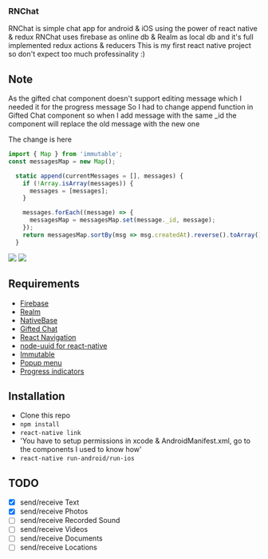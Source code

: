 ### RNChat

RNChat is simple chat app for android & iOS using the power of react native & redux 
RNChat uses firebase as online db & Realm as local db and it's full implemented redux actions & reducers
This is my first react native project so don't expect too much professinality :)


## Note
As the gifted chat component doesn't support editing message which I needed it for the progress message
So I had to change append function in Gifted Chat component so when I add message with the same _id the component will replace the old message with the new one

The change is here
```js
import { Map } from 'immutable';
const messagesMap = new Map();

  static append(currentMessages = [], messages) {
    if (!Array.isArray(messages)) {
      messages = [messages];
    }

    messages.forEach((message) => {
      messagesMap = messagesMap.set(message._id, message);
    });
    return messagesMap.sortBy(msg => msg.createdAt).reverse().toArray();
  }
```

![](https://raw.githubusercontent.com/Blacktoviche/RNChat/master/screenshot/receiveInAndroid.gif) ![](https://raw.githubusercontent.com/Blacktoviche/RNChat/master/screenshot/sendFromiOS)


## Requirements

- [Firebase](https://firebase.google.com)
- [Realm](https://github.com/realm/realm-js)
- [NativeBase](https://github.com/GeekyAnts/NativeBase)
- [Gifted Chat](https://github.com/FaridSafi/react-native-gifted-chat)
- [React Navigation](https://github.com/react-community/react-navigation)
- [node-uuid for react-native](https://github.com/eugenehp/react-native-uuid)
- [Immutable](https://github.com/facebook/immutable-js)
- [Popup menu](https://github.com/instea/react-native-popup-menu)
- [Progress indicators](https://github.com/oblador/react-native-progress)

## Installation
- Clone this repo
- `npm install`
- `react-native link`
- 'You have to setup permissions in xcode & AndroidManifest.xml, go to the components I used to know how'
- `react-native run-android/run-ios`

## TODO
- [x] send/receive Text
- [x] send/receive Photos
- [ ] send/receive Recorded Sound 
- [ ] send/receive Videos
- [ ] send/receive Documents
- [ ] send/receive Locations